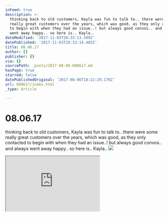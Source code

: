 ```yaml
---
inFeed: true
description: >-
  thinking back to old customers, Kayla was fun to talk to.. there were some
  really great customers over the years, which was good, as they only contacted
  to begin with when they had an issue..! but always good convos.. and always
  went away happy.. so here is.. Kayla..
dateModified: '2017-11-03T20:33:13.399Z'
datePublished: '2017-11-03T20:33:14.465Z'
title: 08.06.17
author: []
publisher: {}
via: {}
sourcePath: _posts/2017-08-06-080617.md
hasPage: true
starred: false
datePublishedOriginal: '2017-08-06T18:22:29.176Z'
url: 080617/index.html
_type: Article

---
```

# 08.06.17

thinking back to old customers, Kayla was fun to talk to.. there were some really great customers over the years, which was good, as they only contacted to begin with when they had an issue..! but always good convos.. and always went away happy.. so here is.. Kayla..
![](https://the-grid-user-content.s3-us-west-2.amazonaws.com/fda0944d-fac9-47a5-a499-bb172d7a8e38.png)

<iframe src="https://the-grid.github.io/ed-userhtml/?g=eJxdkNFuwjAMRX-ligSPpAUNjdGA-JIqS1wSkdaR7aji79eFF7ZHHx0dXbmPI9kJmiV6CUZ1bbtRTYB4D7Jex6Nq2BGmFOe7UTOqpurfSB7oBZicUUEk85fWy46xzN4lLH7ncNI52SeQvhZKpkqbw01rm-N_Uci6B-v94bPdnz66bmunfHaYkAyc_OjHCmwRHH6bZrSJobIQPQwEyQr4N8wBl2EtTzALG6Hyhguv6_8igoy8ijWgLr1-PebyA8yiZ5c" height="176" style=""></iframe>